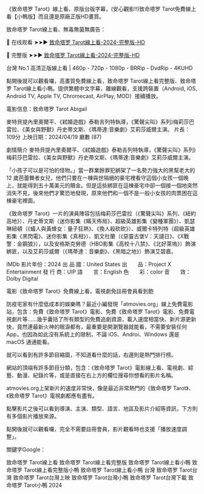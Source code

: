 《致命塔罗 Tarot》線上看、原版台版字幕，(安心觀影!!)致命塔罗 Tarot免費線上看【小鴨版】而且還是原廠正版HD畫質。

致命塔罗 Tarot線上看、無毒無菌無廣告：
<p dir="auto">🔴 在线观看 ➤➤► <a href="[[https://flixsmovies.site/zh/movie/1111873](https://net.flixsmovies.site/zh/movie/719221)](https://net.flixsmovies.site/zh/movie/719221)" rel="nofollow">致命塔罗 Tarot線上看-2024-完整版-HD</a></p>

<p dir="auto">🔴 完整版 ➤➤► <a href="[[https://flixsmovies.site/en/movie/1111873](https://net.flixsmovies.site/zh/movie/719221)](https://net.flixsmovies.site/en/movie/719221)" rel="nofollow">致命塔罗 Tarot線上看-2024-完整版-HD</a></p>


台灣 No.1 高清正版線上看 | 460p - 720p - 1080p - BRRip - DvdRip - 4KUHD

點開後就可以觀看囉，高畫質免費線上看，致命塔罗 Tarot線上看完整版、致命塔罗 Tarot線上看小鴨。提供繁體中文字幕，離線觀看，支援跨裝置（Android, iOS, Android TV, Apple TV, Chromecast, AirPlay, MOD）接續播放。

電影信息：致命塔罗 Tarot Abigail

麥特貝提內里奧爾平、《弒婚遊戲》泰勒吉列特執導，《驚聲尖叫》系列)梅莉莎巴雷拉、《美女與野獸》丹史蒂文斯、《瑪蒂達:音樂劇》艾莉莎威爾主演。
片長：109分 上映日期：2024/04/19 廳數 (87)

劇情簡介
麥特貝提內里奧爾平、《弒婚遊戲》泰勒吉列特執導，《驚聲尖叫》系列)梅莉莎巴雷拉、《美女與野獸》丹史蒂文斯、《瑪蒂達:音樂劇》艾莉莎威爾主演。

「小孩子可以是可怕的怪物。」當一群業餘罪犯綁架了一名勢力強大的黑幫老大的 12 歲芭蕾舞者女兒，他們只要在一棟與世隔絕的豪宅裡看守這個小女孩一個晚上，就能得到五十萬美元的贖金。但是這些綁匪在這棟豪宅中卻一個接一個地突然消失不見，後來他們才驚恐地發現，原來他們和一個不是一般小女孩的肉票困在這棟豪宅裡面。

《致命塔罗 Tarot》一片的演員陣容包括梅莉莎巴雷拉（《驚聲尖叫》系列、《紐約高地》）、丹史蒂文斯（迷你影集《瞞天佈局》、超級英雄影集《變種軍團》）、凱瑟琳紐頓（《蟻人與黃蜂女：量子狂熱》、《換人殺砍砍》）、威爾卡特列特（超級英雄影集《黑閃電》、迷你影集《真相》）、凱文杜蘭（《惡靈古堡V：天譴日》、《X戰警：金鋼狼》），以及安格斯克勞德（HBO影集《高校十八禁》、《北好萊塢》）飾演綁匪，以及艾莉莎威爾（《瑪蒂達：音樂劇》、《黑暗之地》）飾演艾碧嘉。

IMDb
影片年份：2024
出  品  國：United States
出　　品：Project X Entertainment
發  行  商：UIP
語　　言：English
色　　彩：color
音　　效：Dolby Digital

電影《致命塔罗 Tarot》免費線上看，電視劇免註冊會員看到飽

防疫宅家有什麼低成本的娛樂嗎？最近小編發現「atmovies.org」線上免費電影站，包含：免費《致命塔罗 Tarot》電影、免費《致命塔罗 Tarot》電影、免費電視劇片等......幾乎囊括了所有類型的免費追劇資源，載入速度相當快、新片源更新快，竟然連最新火神的眼淚都有，最重要是開瀏覽器就能看，不需要安裝任何 App，也因為如此沒有系統上的限制，不論 iOS、Androi、Windows 還是 macOS 通通能看。

就可以看到有許多節目縮圖，不知道看什麼的話，右邊則是熱門排行榜。

網站的頂端有許多節目分類，包含：《致命塔罗 Tarot》電影線上看、電視劇、綜藝、動漫、紀錄片等，或是直接在右上方的欄位搜尋你想看的影片名稱。

atmovies.org上架新片的速度非常快，像是最近非常熱門的《致命塔罗 Tarot》、《致命塔罗 Tarot》電視劇都應有盡有。

點擊影片之後可以看到導演、主演、類型、語言、地區及影片介紹等資訊，下方則有多個影片播放來源。

點開後就可以觀看囉，完全不需要註冊會員，影片觀看時也支援「播放速度調整」。

關鍵字Google：

致命塔罗 Tarot線上看
致命塔罗 Tarot線上看完整版
致命塔罗 Tarot線上看小鴨
致命塔罗 Tarot線上看完整版小鴨
致命塔罗 Tarot線上看小鴨 台灣
致命塔罗 Tarot台灣
致命塔罗 Tarot台灣上映
致命塔罗 Tarot台灣小鴨
致命塔罗 Tarot台灣下載
致命塔罗 Tarot小鴨 2024 
